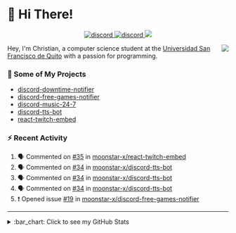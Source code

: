 # :wave: Hi There!

<p align="center">
  <a href="https://discord.gg/mhj3Zsv">
    <img alt="discord" src="https://img.shields.io/discord/730998659008823296.svg?label=&logo=discord&logoColor=ffffff&color=7389D8&labelColor=6A7EC2"/>
  </a>
  <a href="https://twitter.com/moonstar_x99">
    <img alt="discord" src="https://img.shields.io/twitter/follow/moonstar_x99?label=Follow%20Me%21&style=social"/>
  </a>
  <a href="https://badges.pufler.dev">
    <img src="https://badges.pufler.dev/visits/moonstar-x/moonstar-x?style=flat&logo=github">
  </a>
</p>

<img align="right" src="https://media.tenor.com/images/cb8fb20986aac7eef75c8ce6bc3997c0/tenor.gif" />

Hey, I'm Christian, a computer science student at the [Universidad San Francisco de Quito](http://www.usfq.edu.ec/Paginas/Inicio.aspx) with a passion for programming.

### :rocket: Some of My Projects

* [discord-downtime-notifier](https://github.com/moonstar-x/discord-downtime-notifier)
* [discord-free-games-notifier](https://github.com/moonstar-x/discord-free-games-notifier)
* [discord-music-24-7](https://github.com/moonstar-x/discord-music-24-7)
* [discord-tts-bot](https://github.com/moonstar-x/discord-tts-bot)
* [react-twitch-embed](https://github.com/moonstar-x/react-twitch-embed)

### :zap: Recent Activity

<!--START_SECTION:activity-->
1. 🗣 Commented on [#35](https://github.com/moonstar-x/react-twitch-embed/issues/35) in [moonstar-x/react-twitch-embed](https://github.com/moonstar-x/react-twitch-embed)
2. 🗣 Commented on [#34](https://github.com/moonstar-x/discord-tts-bot/issues/34) in [moonstar-x/discord-tts-bot](https://github.com/moonstar-x/discord-tts-bot)
3. 🗣 Commented on [#34](https://github.com/moonstar-x/discord-tts-bot/issues/34) in [moonstar-x/discord-tts-bot](https://github.com/moonstar-x/discord-tts-bot)
4. 🗣 Commented on [#34](https://github.com/moonstar-x/discord-tts-bot/issues/34) in [moonstar-x/discord-tts-bot](https://github.com/moonstar-x/discord-tts-bot)
5. ❗️ Opened issue [#19](https://github.com/moonstar-x/discord-free-games-notifier/issues/19) in [moonstar-x/discord-free-games-notifier](https://github.com/moonstar-x/discord-free-games-notifier)
<!--END_SECTION:activity-->

---

<details>
  <summary>
    :bar_chart: Click to see my GitHub Stats
  </summary>
  <p align="center">
    <br>
    <img alt="GitHub Stats" src="https://github-readme-stats.vercel.app/api?username=moonstar-x&count_private=true&show_icons=true&theme=dracula" />
    <br>
    <img alt="GitHub Top Languages" src="https://github-readme-stats.vercel.app/api/top-langs/?username=moonstar-x&layout=compact&theme=dracula" />
  </p>
</details>
